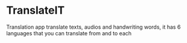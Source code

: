 # TranslateIT
Translation app translate texts, audios and handwriting words, it has 6 languages that you can translate from and to each
